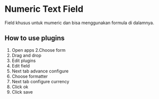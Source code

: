 # Numeric Text Field

Field khusus untuk mumeric dan bisa menggunakan formula di dalamnya.

## How to use plugins

1. Open apps
2.Choose form
3. Drag and drop
4. Edit plugins
5. Edit field
6. Next tab advance configure
7. Choose formatter
8. Next tab configure currency
9. Click ok
10. Click save
